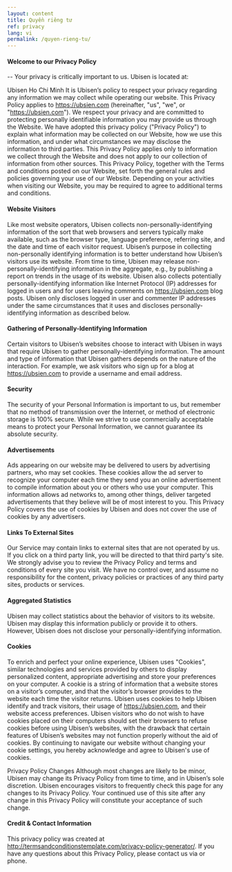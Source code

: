 ```yaml
---
layout: content
title: Quyền riêng tư
ref: privacy
lang: vi
permalink: /quyen-rieng-tu/
---
```


#### Welcome to our Privacy Policy
-- Your privacy is critically important to us.
Ubisen is located at:

Ubisen
Ho Chi Minh
It is Ubisen’s policy to respect your privacy regarding any information we may collect while operating our website. This Privacy Policy applies to https://ubsien.com (hereinafter, "us", "we", or "https://ubsien.com"). We respect your privacy and are committed to protecting personally identifiable information you may provide us through the Website. We have adopted this privacy policy ("Privacy Policy") to explain what information may be collected on our Website, how we use this information, and under what circumstances we may disclose the information to third parties. This Privacy Policy applies only to information we collect through the Website and does not apply to our collection of information from other sources.
This Privacy Policy, together with the Terms and conditions posted on our Website, set forth the general rules and policies governing your use of our Website. Depending on your activities when visiting our Website, you may be required to agree to additional terms and conditions.

#### Website Visitors
Like most website operators, Ubisen collects non-personally-identifying information of the sort that web browsers and servers typically make available, such as the browser type, language preference, referring site, and the date and time of each visitor request. Ubisen’s purpose in collecting non-personally identifying information is to better understand how Ubisen’s visitors use its website. From time to time, Ubisen may release non-personally-identifying information in the aggregate, e.g., by publishing a report on trends in the usage of its website.
Ubisen also collects potentially personally-identifying information like Internet Protocol (IP) addresses for logged in users and for users leaving comments on https://ubsien.com blog posts. Ubisen only discloses logged in user and commenter IP addresses under the same circumstances that it uses and discloses personally-identifying information as described below.

####  Gathering of Personally-Identifying Information
Certain visitors to Ubisen’s websites choose to interact with Ubisen in ways that require Ubisen to gather personally-identifying information. The amount and type of information that Ubisen gathers depends on the nature of the interaction. For example, we ask visitors who sign up for a blog at https://ubsien.com to provide a username and email address.

####  Security
The security of your Personal Information is important to us, but remember that no method of transmission over the Internet, or method of electronic storage is 100% secure. While we strive to use commercially acceptable means to protect your Personal Information, we cannot guarantee its absolute security.

####  Advertisements
Ads appearing on our website may be delivered to users by advertising partners, who may set cookies. These cookies allow the ad server to recognize your computer each time they send you an online advertisement to compile information about you or others who use your computer. This information allows ad networks to, among other things, deliver targeted advertisements that they believe will be of most interest to you. This Privacy Policy covers the use of cookies by Ubisen and does not cover the use of cookies by any advertisers.


#### Links To External Sites
Our Service may contain links to external sites that are not operated by us. If you click on a third party link, you will be directed to that third party's site. We strongly advise you to review the Privacy Policy and terms and conditions of every site you visit.
We have no control over, and assume no responsibility for the content, privacy policies or practices of any third party sites, products or services.



####  Aggregated Statistics
Ubisen may collect statistics about the behavior of visitors to its website. Ubisen may display this information publicly or provide it to others. However, Ubisen does not disclose your personally-identifying information.


####  Cookies
To enrich and perfect your online experience, Ubisen uses "Cookies", similar technologies and services provided by others to display personalized content, appropriate advertising and store your preferences on your computer.
A cookie is a string of information that a website stores on a visitor’s computer, and that the visitor’s browser provides to the website each time the visitor returns. Ubisen uses cookies to help Ubisen identify and track visitors, their usage of https://ubsien.com, and their website access preferences. Ubisen visitors who do not wish to have cookies placed on their computers should set their browsers to refuse cookies before using Ubisen’s websites, with the drawback that certain features of Ubisen’s websites may not function properly without the aid of cookies.
By continuing to navigate our website without changing your cookie settings, you hereby acknowledge and agree to Ubisen's use of cookies.



Privacy Policy Changes
Although most changes are likely to be minor, Ubisen may change its Privacy Policy from time to time, and in Ubisen’s sole discretion. Ubisen encourages visitors to frequently check this page for any changes to its Privacy Policy. Your continued use of this site after any change in this Privacy Policy will constitute your acceptance of such change.

 
####  Credit & Contact Information
This privacy policy was created at http://termsandconditionstemplate.com/privacy-policy-generator/. If you have any questions about this Privacy Policy, please contact us via or phone.
